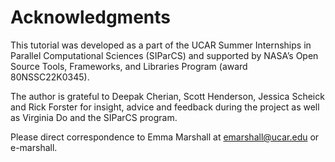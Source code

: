 # Acknowledgments

This tutorial was developed as a part of the UCAR Summer Internships in Parallel Computational Sciences (SIParCS) and supported by NASA’s Open Source Tools, Frameworks, and Libraries Program (award 80NSSC22K0345).

The author is grateful to Deepak Cherian, Scott Henderson, Jessica Scheick and Rick Forster for insight, advice and feedback during the project as well as Virginia Do and the SIParCS program.

Please direct correspondence to Emma Marshall at emarshall@ucar.edu or e-marshall.